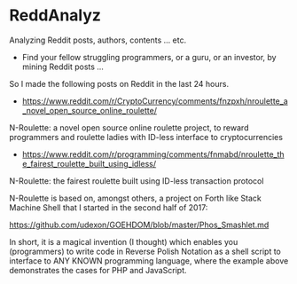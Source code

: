 # ReddAnalyz
Analyzing Reddit posts, authors, contents ... etc.

- Find your fellow struggling programmers, or a guru, or an investor, by mining Reddit posts ...

So I made the following posts on Reddit in the last 24 hours.

- https://www.reddit.com/r/CryptoCurrency/comments/fnzpxh/nroulette_a_novel_open_source_online_roulette/

N-Roulette: a novel open source online roulette project, to reward programmers and roulette ladies with ID-less interface to cryptocurrencies

- https://www.reddit.com/r/programming/comments/fnmabd/nroulette_the_fairest_roulette_built_using_idless/

N-Roulette: the fairest roulette built using ID-less transaction protocol

N-Roulette is based on, amongst others, a project on Forth like Stack Machine Shell that I started in the second half of 2017: 

https://github.com/udexon/GOEHDOM/blob/master/Phos_Smashlet.md

In short, it is a magical invention (I thought) which enables you (programmers) to write code in Reverse Polish Notation as a shell script to interface to ANY KNOWN programming language, where the example above demonstrates the cases for PHP and JavaScript.
